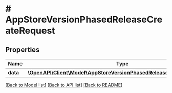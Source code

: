 # # AppStoreVersionPhasedReleaseCreateRequest

## Properties

Name | Type | Description | Notes
------------ | ------------- | ------------- | -------------
**data** | [**\OpenAPI\Client\Model\AppStoreVersionPhasedReleaseCreateRequestData**](AppStoreVersionPhasedReleaseCreateRequestData.md) |  | 

[[Back to Model list]](../../README.md#documentation-for-models) [[Back to API list]](../../README.md#documentation-for-api-endpoints) [[Back to README]](../../README.md)


